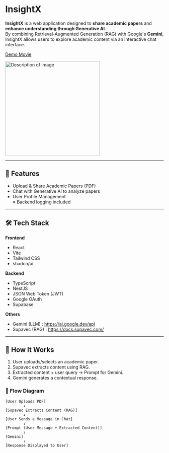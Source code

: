 # InsightX

**InsightX** is a web application designed to **share academic papers** and **enhance understanding through Generative AI**.  
By combining Retrieval-Augmented Generation (RAG) with Google's **Gemini**, InsightX allows users to explore academic content via an interactive chat interface.

[Demo Movie](https://drive.google.com/file/d/1XqNRzXSk_nuSfhTVLLsp0Pv0gqpbiGNr/view?usp=sharing)

<img src="https://github.com/user-attachments/assets/165f1eb5-8e66-4f70-a58d-a15721c9a423" width="300" alt="Description of image">

---

## 🚀 Features

-   Upload & Share Academic Papers (PDF)
-   Chat with Generative AI to analyze papers
-   User Profile Management  
    ※ Backend logging included

---

## 🛠 Tech Stack

**Frontend**

-   React
-   Vite
-   Tailwind CSS
-   shadcn/ui

**Backend**

-   TypeScript
-   NestJS
-   JSON Web Token (JWT)
-   Google OAuth
-   Supabase

**Others**

-   Gemini (LLM) : https://ai.google.dev/api
-   Supavec (RAG) : https://docs.supavec.com/

---

## 🔄 How It Works

1. User uploads/selects an academic paper.
2. Supavec extracts content using RAG.
3. Extracted content + user query → Prompt for Gemini.
4. Gemini generates a contextual response.

### 📌 Flow Diagram

```plaintext
[User Uploads PDF]
        ↓
[Supavec Extracts Content (RAG)]
        ↓
[User Sends a Message in Chat]
        ↓
[Prompt (User Message + Extracted Content)]
        ↓
[Gemini]
        ↓
[Response Displayed to User]
```
